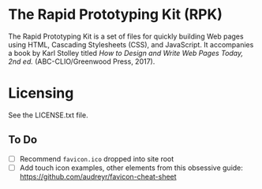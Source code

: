 # The Rapid Prototyping Kit (RPK)

The Rapid Prototyping Kit is a set of files for quickly building Web pages using
HTML, Cascading Stylesheets (CSS), and JavaScript. It accompanies
a book by Karl Stolley titled *How to Design and Write Web Pages Today, 2nd ed.*
(ABC-CLIO/Greenwood Press, 2017).

# Licensing

See the LICENSE.txt file.

## To Do

* [ ] Recommend `favicon.ico` dropped into site root
* [ ] Add touch icon examples, other elements from this obsessive guide: https://github.com/audreyr/favicon-cheat-sheet
